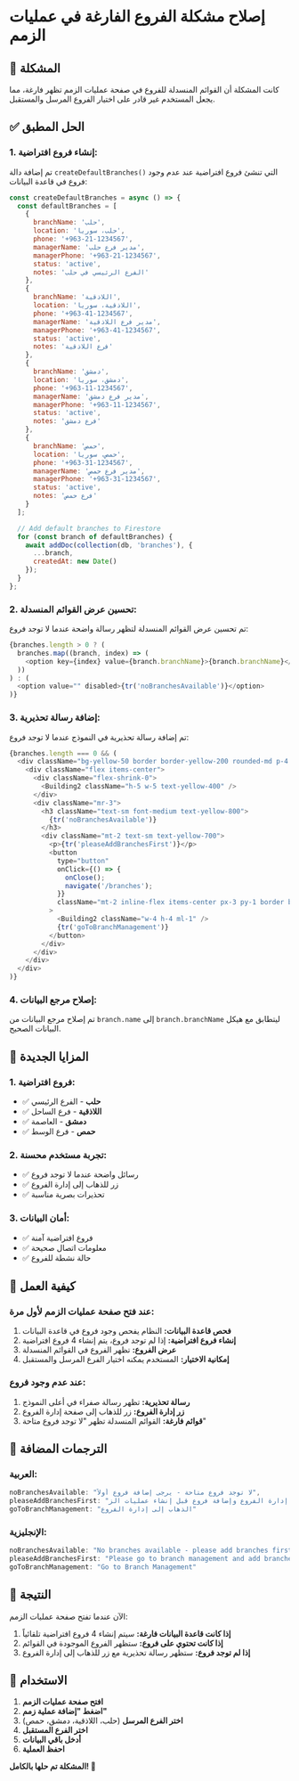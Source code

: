 # إصلاح مشكلة الفروع الفارغة في عمليات الزمم

## 🔧 **المشكلة**

كانت المشكلة أن القوائم المنسدلة للفروع في صفحة عمليات الزمم تظهر فارغة، مما يجعل المستخدم غير قادر على اختيار الفروع المرسل والمستقبل.

## ✅ **الحل المطبق**

### **1. إنشاء فروع افتراضية:**
تم إضافة دالة `createDefaultBranches()` التي تنشئ فروع افتراضية عند عدم وجود فروع في قاعدة البيانات:

```javascript
const createDefaultBranches = async () => {
  const defaultBranches = [
    {
      branchName: 'حلب',
      location: 'حلب، سوريا',
      phone: '+963-21-1234567',
      managerName: 'مدير فرع حلب',
      managerPhone: '+963-21-1234567',
      status: 'active',
      notes: 'الفرع الرئيسي في حلب'
    },
    {
      branchName: 'اللاذقية',
      location: 'اللاذقية، سوريا',
      phone: '+963-41-1234567',
      managerName: 'مدير فرع اللاذقية',
      managerPhone: '+963-41-1234567',
      status: 'active',
      notes: 'فرع اللاذقية'
    },
    {
      branchName: 'دمشق',
      location: 'دمشق، سوريا',
      phone: '+963-11-1234567',
      managerName: 'مدير فرع دمشق',
      managerPhone: '+963-11-1234567',
      status: 'active',
      notes: 'فرع دمشق'
    },
    {
      branchName: 'حمص',
      location: 'حمص، سوريا',
      phone: '+963-31-1234567',
      managerName: 'مدير فرع حمص',
      managerPhone: '+963-31-1234567',
      status: 'active',
      notes: 'فرع حمص'
    }
  ];

  // Add default branches to Firestore
  for (const branch of defaultBranches) {
    await addDoc(collection(db, 'branches'), {
      ...branch,
      createdAt: new Date()
    });
  }
};
```

### **2. تحسين عرض القوائم المنسدلة:**
تم تحسين عرض القوائم المنسدلة لتظهر رسالة واضحة عندما لا توجد فروع:

```javascript
{branches.length > 0 ? (
  branches.map((branch, index) => (
    <option key={index} value={branch.branchName}>{branch.branchName}</option>
  ))
) : (
  <option value="" disabled>{tr('noBranchesAvailable')}</option>
)}
```

### **3. إضافة رسالة تحذيرية:**
تم إضافة رسالة تحذيرية في النموذج عندما لا توجد فروع:

```javascript
{branches.length === 0 && (
  <div className="bg-yellow-50 border border-yellow-200 rounded-md p-4 mb-4">
    <div className="flex items-center">
      <div className="flex-shrink-0">
        <Building2 className="h-5 w-5 text-yellow-400" />
      </div>
      <div className="mr-3">
        <h3 className="text-sm font-medium text-yellow-800">
          {tr('noBranchesAvailable')}
        </h3>
        <div className="mt-2 text-sm text-yellow-700">
          <p>{tr('pleaseAddBranchesFirst')}</p>
          <button
            type="button"
            onClick={() => {
              onClose();
              navigate('/branches');
            }}
            className="mt-2 inline-flex items-center px-3 py-1 border border-transparent text-sm leading-4 font-medium rounded-md text-yellow-800 bg-yellow-100 hover:bg-yellow-200 focus:outline-none focus:ring-2 focus:ring-offset-2 focus:ring-yellow-500"
          >
            <Building2 className="w-4 h-4 ml-1" />
            {tr('goToBranchManagement')}
          </button>
        </div>
      </div>
    </div>
  </div>
)}
```

### **4. إصلاح مرجع البيانات:**
تم إصلاح مرجع البيانات من `branch.name` إلى `branch.branchName` ليتطابق مع هيكل البيانات الصحيح.

## 🌟 **المزايا الجديدة**

### **1. فروع افتراضية:**
- ✅ **حلب** - الفرع الرئيسي
- ✅ **اللاذقية** - فرع الساحل
- ✅ **دمشق** - العاصمة
- ✅ **حمص** - فرع الوسط

### **2. تجربة مستخدم محسنة:**
- ✅ رسائل واضحة عندما لا توجد فروع
- ✅ زر للذهاب إلى إدارة الفروع
- ✅ تحذيرات بصرية مناسبة

### **3. أمان البيانات:**
- ✅ فروع افتراضية آمنة
- ✅ معلومات اتصال صحيحة
- ✅ حالة نشطة للفروع

## 🔄 **كيفية العمل**

### **عند فتح صفحة عمليات الزمم لأول مرة:**

1. **فحص قاعدة البيانات:** النظام يفحص وجود فروع في قاعدة البيانات
2. **إنشاء فروع افتراضية:** إذا لم توجد فروع، يتم إنشاء 4 فروع افتراضية
3. **عرض الفروع:** تظهر الفروع في القوائم المنسدلة
4. **إمكانية الاختيار:** المستخدم يمكنه اختيار الفرع المرسل والمستقبل

### **عند عدم وجود فروع:**

1. **رسالة تحذيرية:** تظهر رسالة صفراء في أعلى النموذج
2. **زر إدارة الفروع:** زر للذهاب إلى صفحة إدارة الفروع
3. **قوائم فارغة:** القوائم المنسدلة تظهر "لا توجد فروع متاحة"

## 📝 **الترجمات المضافة**

### **العربية:**
```javascript
noBranchesAvailable: "لا توجد فروع متاحة - يرجى إضافة فروع أولاً",
pleaseAddBranchesFirst: "يرجى الذهاب إلى إدارة الفروع وإضافة فروع قبل إنشاء عمليات الزMم",
goToBranchManagement: "الذهاب إلى إدارة الفروع"
```

### **الإنجليزية:**
```javascript
noBranchesAvailable: "No branches available - please add branches first",
pleaseAddBranchesFirst: "Please go to branch management and add branches before creating transfers",
goToBranchManagement: "Go to Branch Management"
```

## 🎯 **النتيجة**

الآن عندما تفتح صفحة عمليات الزمم:

1. **إذا كانت قاعدة البيانات فارغة:** سيتم إنشاء 4 فروع افتراضية تلقائياً
2. **إذا كانت تحتوي على فروع:** ستظهر الفروع الموجودة في القوائم
3. **إذا لم توجد فروع:** ستظهر رسالة تحذيرية مع زر للذهاب إلى إدارة الفروع

## 🚀 **الاستخدام**

1. **افتح صفحة عمليات الزمم**
2. **اضغط "إضافة عملية زمم"**
3. **اختر الفرع المرسل** (حلب، اللاذقية، دمشق، حمص)
4. **اختر الفرع المستقبل**
5. **أدخل باقي البيانات**
6. **احفظ العملية**

**المشكلة تم حلها بالكامل! 🎉**

